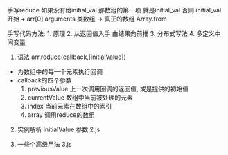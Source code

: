 手写reduce
如果没有给initial_val 那数组的第一项 就是initial_val
否则 initial_val 开始 + arr[0]
arguments  类数组  ->  真正的数组  Array.from

手写代码方法:
    1. 原理
    2. 从返回值入手 由结果向前推
    3. 分布式写法
    4. 多定义中间变量

1. 语法 arr.reduce(callback,[initialValue])
- 为数组中的每一个元素执行回调
- callback的四个参数
    1. previousValue 上一次调用回调的返回值, 或是提供的初始值
    2. currentValue 数组中当前被处理的元素
    3. index 当前元素在数组中的索引
    4. array 调用reduce的数组

2. 实例解析 initialValue 参数 2.js

3. 一些个高级用法 3.js
